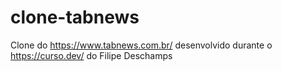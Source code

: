 # clone-tabnews

Clone do https://www.tabnews.com.br/ desenvolvido durante o https://curso.dev/ do Filipe Deschamps
